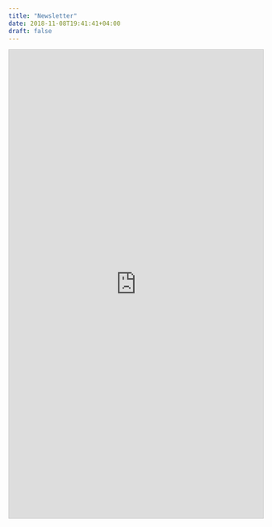 ```yaml
---
title: "Newsletter"
date: 2018-11-08T19:41:41+04:00
draft: false
---
```


<script src="https://static.airtable.com/js/embed/embed_snippet_v1.js"></script><iframe class="airtable-embed airtable-dynamic-height" src="https://airtable.com/embed/shr49XTb1qAXk4PMq?backgroundColor=green" frameborder="0" onmousewheel="" width="100%" height="927" style="background: transparent; border: 1px solid #ccc;"></iframe>
